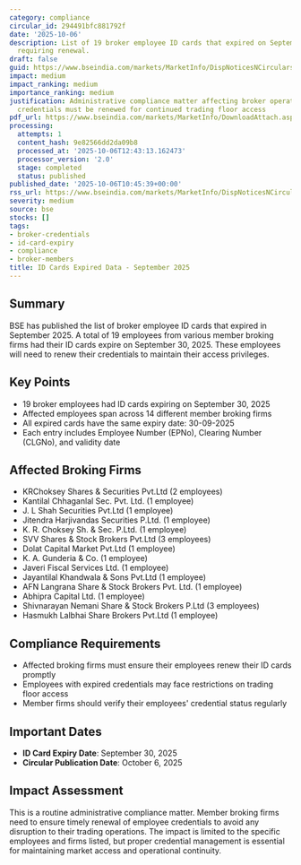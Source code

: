```yaml
---
category: compliance
circular_id: 294491bfc881792f
date: '2025-10-06'
description: List of 19 broker employee ID cards that expired on September 30, 2025,
  requiring renewal.
draft: false
guid: https://www.bseindia.com/markets/MarketInfo/DispNoticesNCirculars.aspx?Noticeid={EF769235-2433-4D1B-B741-8242C9EA27C8}&noticeno=20251006-21&dt=10/06/2025&icount=21&totcount=28&flag=0
impact: medium
impact_ranking: medium
importance_ranking: medium
justification: Administrative compliance matter affecting broker operations; expired
  credentials must be renewed for continued trading floor access
pdf_url: https://www.bseindia.com/markets/MarketInfo/DownloadAttach.aspx?id=20251006-21&attachedId=265602e0-e683-42f6-9f62-5c07f887a28d
processing:
  attempts: 1
  content_hash: 9e82566dd2da09b8
  processed_at: '2025-10-06T12:43:13.162473'
  processor_version: '2.0'
  stage: completed
  status: published
published_date: '2025-10-06T10:45:39+00:00'
rss_url: https://www.bseindia.com/markets/MarketInfo/DispNoticesNCirculars.aspx?Noticeid={EF769235-2433-4D1B-B741-8242C9EA27C8}&noticeno=20251006-21&dt=10/06/2025&icount=21&totcount=28&flag=0
severity: medium
source: bse
stocks: []
tags:
- broker-credentials
- id-card-expiry
- compliance
- broker-members
title: ID Cards Expired Data - September 2025
---
```


## Summary

BSE has published the list of broker employee ID cards that expired in September 2025. A total of 19 employees from various member broking firms had their ID cards expire on September 30, 2025. These employees will need to renew their credentials to maintain their access privileges.

## Key Points

- 19 broker employees had ID cards expiring on September 30, 2025
- Affected employees span across 14 different member broking firms
- All expired cards have the same expiry date: 30-09-2025
- Each entry includes Employee Number (EPNo), Clearing Number (CLGNo), and validity date

## Affected Broking Firms

- KRChoksey Shares & Securities Pvt.Ltd (2 employees)
- Kantilal Chhaganlal Sec. Pvt. Ltd. (1 employee)
- J. L Shah Securities Pvt.Ltd (1 employee)
- Jitendra Harjivandas Securities P.Ltd. (1 employee)
- K. R. Choksey Sh. & Sec. P.Ltd. (1 employee)
- SVV Shares & Stock Brokers Pvt.Ltd (3 employees)
- Dolat Capital Market Pvt.Ltd (1 employee)
- K. A. Gunderia & Co. (1 employee)
- Javeri Fiscal Services Ltd. (1 employee)
- Jayantilal Khandwala & Sons Pvt.Ltd (1 employee)
- AFN Langrana Share & Stock Brokers Pvt. Ltd. (1 employee)
- Abhipra Capital Ltd. (1 employee)
- Shivnarayan Nemani Share & Stock Brokers P.Ltd (3 employees)
- Hasmukh Lalbhai Share Brokers Pvt.Ltd (1 employee)

## Compliance Requirements

- Affected broking firms must ensure their employees renew their ID cards promptly
- Employees with expired credentials may face restrictions on trading floor access
- Member firms should verify their employees' credential status regularly

## Important Dates

- **ID Card Expiry Date**: September 30, 2025
- **Circular Publication Date**: October 6, 2025

## Impact Assessment

This is a routine administrative compliance matter. Member broking firms need to ensure timely renewal of employee credentials to avoid any disruption to their trading operations. The impact is limited to the specific employees and firms listed, but proper credential management is essential for maintaining market access and operational continuity.